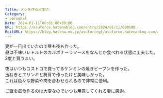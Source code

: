 ```yaml
---
Title: メシを作る大変さ
Category:
- personal
Date: 2024-01-11T00:01:00+09:00
URL: https://asuforce.hatenablog.com/entry/2024/01/11/000100
EditURL: https://blog.hatena.ne.jp/asuforcegt/asuforce.hatenablog.com/atom/entry/6801883189074080842
---
```


妻が一日出ていたので昼も夜も作った。  
昼は不味いレトルトのカルボナーラソースをなんとか食べれる状態に工夫した。  
2度と買うまい。  

夜はいつもコストコで買ってるケンミンの焼きビーフンを作った。  
玉ねぎとエリンギと舞茸で作ったけど美味しかった。  
これは色々な野菜や肉を合わせられるので非常に便利。  

ご飯を毎食作るのは大変なのでいつも用意してくれる妻に感謝。
